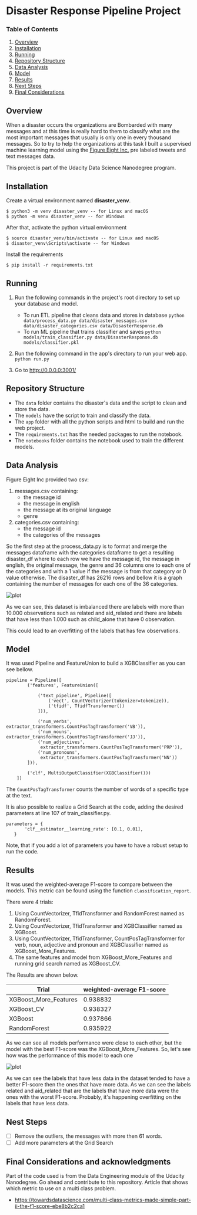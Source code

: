 # Disaster Response Pipeline Project

### Table of Contents

1. [Overview](#overview)
2. [Installation](#installation)
3. [Running](#running)
4. [Repository Structure](#repo)
5. [Data Analysis](#data)
6. [Model](#model)
7. [Results](#results)
8. [Next Steps](#steps)
9. [Final Considerations](#considerations)

## Overview <a name="overview"></a>

When a disaster occurs the organizations are Bombarded with many messages and
at this time is really hard to them to classify what are the most important messages
that usually is only one in every thousand messages.
So to try to help the organizations at this task I built a supervised machine learning
model using the [Figure Eight Inc.](https://www.figure-eight.com/) pre labeled tweets and text messages data.

This project is part of the Udacity Data Science Nanodegree program.

## Installation <a name="installation"></a>

Create a virtual environment named **disaster_venv**.

```
$ python3 -m venv disaster_venv -- for Linux and macOS
$ python -m venv disaster_venv -- for Windows
```

After that, activate the python virtual environment

```
$ source disaster_venv/bin/activate -- for Linux and macOS
$ disaster_venv\Scripts\activate -- for Windows
```

Install the requirements

```
$ pip install -r requirements.txt
```

## Running <a name="running"></a>

1. Run the following commands in the project's root directory to set up your database and model.

    - To run ETL pipeline that cleans data and stores in database
        `python data/process_data.py data/disaster_messages.csv data/disaster_categories.csv data/DisasterResponse.db`
    - To run ML pipeline that trains classifier and saves
        `python models/train_classifier.py data/DisasterResponse.db models/classifier.pkl`

2. Run the following command in the app's directory to run your web app.
    `python run.py`

3. Go to http://0.0.0.0:3001/

## Repository Structure <a name="repo"></a>

- The `data` folder contains the disaster's data and the script to clean and store the data.
- The `models` have the script to train and classify the data.
- The `app` folder with all the python scripts and html to build and run the web project.
- The `requirements.txt` has the needed packages to run the notebook.
- The `notebooks` folder contains the notebook used to train the different models.

## Data Analysis <a name="data"></a>

Figure Eight Inc provided two csv:
1. messages.csv containing:
    - the message id
    - the message in english
    - the message at its original language
    - genre
2. categories.csv containing:
    - the message id
    - the categories of the messages

So the first step at the process_data.py is to format and merge the messages dataframe
with the categories dataframe to get a resulting disaster_df where to each row we have the message id,
the message in english, the original message, the genre and 36 columns one to each one of the categories
and with a 1 value if the message is from that category or 0 value otherwise.
The disaster_df has 26216 rows and bellow it is a graph containing the number of messages for each one
of the 36 categories.

![plot](./assets/obs_per_labels.png)

As we can see, this dataset is imbalanced there are labels with more than 10.000 observations such as related and aid_related and there are labels that have less than 1.000 such as child_alone that
have 0 observation.

This could lead to an overfitting of the labels that has few observations.

## Model <a name="model"></a>

It was used Pipeline and FeatureUnion to build a XGBClassifier as you can see bellow.

```
pipeline = Pipeline([
        ('features', FeatureUnion([

            ('text_pipeline', Pipeline([
                ('vect', CountVectorizer(tokenizer=tokenize)),
                ('tfidf', TfidfTransformer())
            ])),

            ('num_verbs', extractor_transformers.CountPosTagTransformer('VB')),
            ('num_nouns', extractor_transformers.CountPosTagTransformer('JJ')),
            ('num_adjectives',
             extractor_transformers.CountPosTagTransformer('PRP')),
            ('num_pronouns',
             extractor_transformers.CountPosTagTransformer('NN'))
        ])),

        ('clf', MultiOutputClassifier(XGBClassifier()))
    ])
```

The `CountPosTagTransformer` counts the number of words of a specific type at the text.

It is also possible to realize a Grid Search at the code, adding the desired parameters at line 107 of train_classifier.py.

 ```
 parameters = {
        'clf__estimator__learning_rate': [0.1, 0.01],
    }
 ```

 Note, that if you add a lot of parameters you have to have a robust setup to run the code.

## Results <a name="results"></a>

It was used the weighted-average F1-score to compare between the models.
This metric can be found using the function `classification_report`.

There were 4 trials:
1. Using CountVectorizer, TfidTransformer and RandomForest named as RandomForest.
2. Using CountVectorizer, TfidTransformer and XGBClassifier named as XGBoost.
3. Using CountVectorizer, TfidTransformer, CountPosTagTransformer for verb, noun, adjective and pronoun
 and XGBClassifier named as XGBoost_More_Features.
4. The same features and model from XGBoost_More_Features and running grid search named as XGBoost_CV.

The Results are shown below.

| Trial                | weighted-average F1-score | 
| ---------------------| --------------------------| 
| XGBoost_More_Features| 0.938832                  |
| XGBoost_CV           | 0.938327                  |
| XGBoost              | 0.937866                  |
| RandomForest         | 0.935922                  |

As we can see all models performance were close to each other, but the model with the best F1-score
was the XGBoost_More_Features. So, let's see how was the performance of this model to each one 

![plot](./assets/f1-score_per_labels.png)

As we can see the labels that have less data in the dataset tended to have a better F1-score then the ones
that have more data. As we can see the labels related and aid_related that are the labels that have more data were
the ones with the worst F1-score.
Probably, it's  happening overfitting on the labels that have less data.

## Nest Steps <a name="steps"></a>

- [ ] Remove the outliers, the messages with more then 61 words.
- [ ] Add more parameters at the Grid Search

## Final Considerations and acknowledgments <a name="considerations"></a>

Part of the code used is from the Data Engineering module of the Udacity Nanodegree.
Go ahead and contribute to this repository.
Article that shows which metric to use on a multi class problem.
- https://towardsdatascience.com/multi-class-metrics-made-simple-part-ii-the-f1-score-ebe8b2c2ca1


